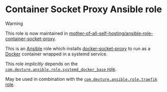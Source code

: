 # Container Socket Proxy Ansible role

> [!WARNING]
> This role is now maintained in [mother-of-all-self-hosting/ansible-role-container-socket-proxy](https://github.com/mother-of-all-self-hosting/ansible-role-container-socket-proxy).

This is an [Ansible](https://www.ansible.com/) role which installs [docker-socket-proxy](https://github.com/Tecnativa/docker-socket-proxy) to run as a [Docker](https://www.docker.com/) container wrapped in a systemd service.

This role *implicitly* depends on the [`com.devture.ansible.role.systemd_docker_base` role](https://github.com/devture/com.devture.ansible.role.systemd_docker_base).

May be used in combination with the [`com.devture.ansible.role.traefik` role](https://github.com/devture/com.devture.ansible.role.traefik).
